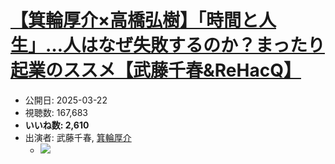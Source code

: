 # [【箕輪厚介×高橋弘樹】「時間と人生」…人はなぜ失敗するのか？まったり起業のススメ【武藤千春&ReHacQ】](https://www.youtube.com/watch?v=abnGVAuM5e4)
-   公開日: 2025-03-22
-   視聴数: 167,683
-   **いいね数: 2,610**
-   出演者: 武藤千春, [箕輪厚介](/rehacq_fan/people/箕輪厚介 "wikilink")
    - [![](https://img.youtube.com/vi/abnGVAuM5e4/hqdefault.jpg)](https://www.youtube.com/watch?v=abnGVAuM5e4)
